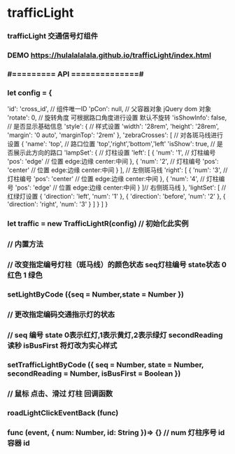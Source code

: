 # trafficLight
### trafficLight 交通信号灯组件
### DEMO https://hulalalalala.github.io/trafficLight/index.html

### #========= API ==============#

### let config = {
  'id': 'cross_id', // 组件唯一ID
      'pCon': null, // 父容器对象 jQuery dom 对象
      'rotate': 0, // 旋转角度 可根据路口角度进行设置 默认不旋转
      'isShowInfo': false, // 是否显示基础信息
      'style': { // 样式设置
        'width': '28rem',
        'height': '28rem',
        'margin': '0 auto',
        'marginTop': '2rem'
      },
      'zebraCrosses': [ // 对各斑马线进行设置
        {
          'name': 'top', // 路口位置  'top','right','bottom','left'
          'isShow': true, // 是否展示此方向的路口
          'lampSet': { // 灯柱设置
            'left': [
              {
                'num': '1', // 灯柱编号
                'pos': 'edge' // 位置 edge:边缘 center:中间
              },
              {
                'num': '2', // 灯柱编号
                'pos': 'center' // 位置 edge:边缘 center:中间
              }
            ], // 左侧斑马线
            'right': [
              {
                'num': '3', // 灯柱编号
                'pos': 'center' // 位置 edge:边缘 center:中间
              },
              {
                'num': '4', // 灯柱编号
                'pos': 'edge' // 位置 edge:边缘 center:中间
              }
            ]// 右侧斑马线
          },
          'lightSet': [ // 红绿灯设置
            { 'direction': 'left', 'num': '1' },
            { 'direction': 'before', 'num': '2' },
            { 'direction': 'right', 'num': '3' }
          ]
        }
     ]
}

### let traffic = new TrafficLightR(config) // 初始化此实例
### // 内置方法
 ### // 改变指定编号灯柱（斑马线）的颜色状态 seq灯柱编号 state状态 0 红色 1 绿色
### setLightByCode ({seq = Number,state = Number })
### // 更改指定编码交通指示灯的状态
### // seq 编号 state 0表示红灯,1表示黄灯,2表示绿灯 secondReading 读秒 isBusFirst 将灯改为实心样式
### setTrafficLightByCode ({ seq = Number, state = Number, secondReading = Number, isBusFirst = Boolean }) 
### // 鼠标 点击、滑过 灯柱 回调函数
### roadLightClickEventBack (func)
### func (event, { num: Number, id: String })=> {} // num 灯柱序号 id 容器 id
